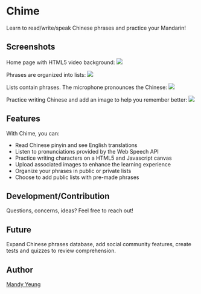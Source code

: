 # Chime

Learn to read/write/speak Chinese phrases and practice your Mandarin!

## Screenshots
Home page with HTML5 video background:
![](http://imgur.com/dDTCfDE.gif)

Phrases are organized into lists:
![](http://imgur.com/pMHD30T.png)

Lists contain phrases. The microphone pronounces the Chinese:
![](http://imgur.com/cMh3cCe.png)

Practice writing Chinese and add an image to help you remember better:
![](http://imgur.com/Ewr1sZc.png)

## Features

With Chime, you can:

- Read Chinese pinyin and see English translations
- Listen to pronunciations provided by the Web Speech API
- Practice writing characters on a HTML5 and Javascript canvas
- Upload associated images to enhance the learning experience
- Organize your phrases in public or private lists
- Choose to add public lists with pre-made phrases

## Development/Contribution

Questions, concerns, ideas? Feel free to reach out!

## Future

Expand Chinese phrases database, add social community features, create tests and quizzes to review comprehension.

## Author

[Mandy Yeung](https://twitter.com/mandycyeung)
